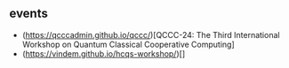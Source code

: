 ## events

* (https://qcccadmin.github.io/qccc/)[QCCC-24: The Third International Workshop on Quantum Classical Cooperative Computing]
* (https://vindem.github.io/hcqs-workshop/)[]
